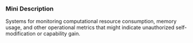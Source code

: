 ### Mini Description

Systems for monitoring computational resource consumption, memory usage, and other operational metrics that might indicate unauthorized self-modification or capability gain.
